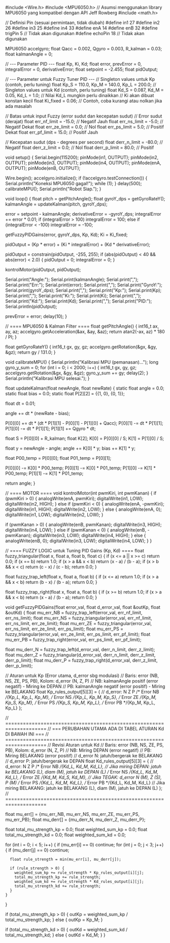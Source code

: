 #include <Wire.h>
#include <MPU6050.h> // Asumsi menggunakan library MPU6050 yang kompatibel dengan API Jeff Rowberg
#include <math.h>

// Definisi Pin (sesuai permintaan, tidak diubah)
#define in1 27
#define in2 26
#define in3 25
#define in4 33
#define enA 14
#define enB 32
#define trigPin 5  // Tidak akan digunakan
#define echoPin 18 // Tidak akan digunakan

MPU6050 accelgyro;
float Qacc = 0.002, Qgyro = 0.003, R_kalman = 0.03;
float kalmanAngle = 0;

// --- Parameter PID ---
float Kp, Ki, Kd;
float error, prevError = 0, integralError = 0, derivativeError;
float setpoint = -2.455;
float pidOutput;

// --- Parameter untuk Fuzzy Tuner PID ---
// Singleton values untuk Kp (contoh, perlu tuning)
float Kp_S = 110.0, Kp_M = 140.0, Kp_L = 200.0;
// Singleton values untuk Kd (contoh, perlu tuning)
float Kd_S = 0.087, Kd_M = 0.05, Kd_L = 1.0; // Nilai Kd_L mungkin perlu dinaikkan
// Ki akan dibuat konstan kecil
float Ki_fixed = 0.06; // Contoh, coba kurangi atau nolkan jika ada masalah

// Batas untuk input Fuzzy (error sudut dan kecepatan sudut)
// Error sudut (derajat)
float err_nf_limit = -15.0; // Negatif Jauh
float err_ns_limit = -5.0;  // Negatif Dekat
float err_ze_limit = 0.0;   // Nol
float err_ps_limit = 5.0;   // Positif Dekat
float err_pf_limit = 15.0;  // Positif Jauh

// Kecepatan sudut (dps - degrees per second)
float derr_n_limit = -80.0; // Negatif
float derr_z_limit = 0.0;   // Nol
float derr_p_limit = 80.0;  // Positif

void setup() {
  Serial.begin(115200);
  pinMode(in1, OUTPUT); pinMode(in2, OUTPUT);
  pinMode(in3, OUTPUT); pinMode(in4, OUTPUT);
  pinMode(enA, OUTPUT); pinMode(enB, OUTPUT);

  Wire.begin();
  accelgyro.initialize();
  if (!accelgyro.testConnection()) {
    Serial.println("Koneksi MPU6050 gagal!");
    while (1);
  }
  delay(500);
  calibrateMPU();
  Serial.println("Robot Siap.");
}

void loop() {
  float pitch = getPitchAngle();
  float gyroY_dps = getGyroRateY();
  kalmanAngle = updateKalman(pitch, gyroY_dps);

  error = setpoint - kalmanAngle;
  derivativeError = -gyroY_dps; 
  integralError += error * 0.01; 
  if (integralError > 100) integralError = 100;
  else if (integralError < -100) integralError = -100;

  getFuzzyPIDGains(error, gyroY_dps, Kp, Kd);
  Ki = Ki_fixed;

  pidOutput = (Kp * error) + (Ki * integralError) + (Kd * derivativeError);

  pidOutput = constrain(pidOutput, -255, 255);
  if (abs(pidOutput) < 40 && abs(error) < 2.0) {
      pidOutput = 0;
      integralError = 0; 
  }
  
  kontrolMotor(pidOutput, pidOutput);

  Serial.print("Angle:"); Serial.print(kalmanAngle); Serial.print(",");
  Serial.print("Err:"); Serial.print(error); Serial.print(",");
  Serial.print("GyroY:"); Serial.print(gyroY_dps); Serial.print(",");
  Serial.print("Kp:"); Serial.print(Kp); Serial.print(",");
  Serial.print("Ki:"); Serial.print(Ki); Serial.print(",");
  Serial.print("Kd:"); Serial.print(Kd); Serial.print(",");
  Serial.print("PID:"); Serial.println(pidOutput);

  prevError = error;
  delay(10);
}

// ==== MPU6050 & Kalman Filter ====
float getPitchAngle() {
  int16_t ax, ay, az;
  accelgyro.getAcceleration(&ax, &ay, &az);
  return atan2(-ax, az) * 180 / PI;
}

float getGyroRateY() {
  int16_t gx, gy, gz;
  accelgyro.getRotation(&gx, &gy, &gz);
  return gy / 131.0; 
}

void calibrateMPU() {
  Serial.println("Kalibrasi MPU (pemanasan)...");
  long gyro_y_sum = 0;
  for (int i = 0; i < 2000; i++) {
    int16_t gx, gy, gz;
    accelgyro.getRotation(&gx, &gy, &gz);
    gyro_y_sum += gy;
    delay(2);
  }
  Serial.println("Kalibrasi MPU selesai.");
}

float updateKalman(float newAngle, float newRate) {
  static float angle = 0.0;
  static float bias = 0.0; 
  static float P[2][2] = {{1, 0}, {0, 1}};

  float dt = 0.01; 

  angle += dt * (newRate - bias);

  P[0][0] += dt * (dt * P[1][1] - P[0][1] - P[1][0] + Qacc);
  P[0][1] -= dt * P[1][1];
  P[1][0] -= dt * P[1][1];
  P[1][1] += Qgyro * dt;

  float S = P[0][0] + R_kalman; 
  float K[2]; 
  K[0] = P[0][0] / S;
  K[1] = P[1][0] / S;

  float y = newAngle - angle; 
  angle += K[0] * y;
  bias += K[1] * y;

  float P00_temp = P[0][0];
  float P01_temp = P[0][1];

  P[0][0] -= K[0] * P00_temp;
  P[0][1] -= K[0] * P01_temp;
  P[1][0] -= K[1] * P00_temp;
  P[1][1] -= K[1] * P01_temp;

  return angle;
}

// ==== MOTOR ====
void kontrolMotor(int pwmKiri, int pwmKanan) {
  if (pwmKiri > 0) {
    analogWrite(enA, pwmKiri);
    digitalWrite(in1, LOW); digitalWrite(in2, HIGH);
  } else if (pwmKiri < 0) {
    analogWrite(enA, -pwmKiri);
    digitalWrite(in1, HIGH); digitalWrite(in2, LOW);
  } else {
    analogWrite(enA, 0);
    digitalWrite(in1, LOW); digitalWrite(in2, LOW);
  }

  if (pwmKanan > 0) {
    analogWrite(enB, pwmKanan);
    digitalWrite(in3, HIGH); digitalWrite(in4, LOW);
  } else if (pwmKanan < 0) {
    analogWrite(enB, -pwmKanan);
    digitalWrite(in3, LOW); digitalWrite(in4, HIGH);
  } else {
    analogWrite(enB, 0);
    digitalWrite(in3, LOW); digitalWrite(in4, LOW);
  }
}

// ==== FUZZY LOGIC untuk Tuning PID Gains (Kp, Kd) ====
float fuzzy_triangular(float x, float a, float b, float c) {
  if (x <= a || x >= c) return 0.0;
  if (x == b) return 1.0;
  if (x > a && x < b) return (x - a) / (b - a);
  if (x > b && x < c) return (c - x) / (c - b);
  return 0.0;
}

float fuzzy_trap_left(float x, float a, float b) {
    if (x <= a) return 1.0;
    if (x > a && x < b) return (b - x) / (b - a);
    return 0.0;
}

float fuzzy_trap_right(float x, float a, float b) {
    if (x >= b) return 1.0;
    if (x > a && x < b) return (x - a) / (b - a);
    return 0.0;
}

void getFuzzyPIDGains(float error_val, float d_error_val, float &outKp, float &outKd) {
  float mu_err_NB = fuzzy_trap_left(error_val, err_nf_limit, err_ns_limit);
  float mu_err_NS = fuzzy_triangular(error_val, err_nf_limit, err_ns_limit, err_ze_limit);
  float mu_err_ZE = fuzzy_triangular(error_val, err_ns_limit, err_ze_limit, err_ps_limit);
  float mu_err_PS = fuzzy_triangular(error_val, err_ze_limit, err_ps_limit, err_pf_limit);
  float mu_err_PB = fuzzy_trap_right(error_val, err_ps_limit, err_pf_limit);

  float mu_derr_N = fuzzy_trap_left(d_error_val, derr_n_limit, derr_z_limit);
  float mu_derr_Z = fuzzy_triangular(d_error_val, derr_n_limit, derr_z_limit, derr_p_limit);
  float mu_derr_P = fuzzy_trap_right(d_error_val, derr_z_limit, derr_p_limit);

  // Aturan untuk Kp (Error utama, d_error sbg modulasi)
  // Baris: error (NB, NS, ZE, PS, PB), Kolom: d_error (N, Z, P)
  // NB: kalmanAngle positif (error negatif) - Miring ke DEPAN
  // PB: kalmanAngle negatif (error positif) - Miring ke BELAKANG
  float Kp_rules_output[5][3] = {
    // d_error:     N     Z     P
    /* Error NB */{Kp_L, Kp_L, Kp_M},
    /* Error NS */{Kp_L, Kp_M, Kp_S},
    /* Error ZE */{Kp_M, Kp_S, Kp_M},
    /* Error PS */{Kp_S, Kp_M, Kp_L},
    /* Error PB */{Kp_M, Kp_L, Kp_L} 
  };

  // ====================================================================
  // === PERUBAHAN UTAMA ADA DI TABEL ATURAN Kd DI BAWAH INI ===
  // ====================================================================
  // Revisi Aturan untuk Kd
  // Baris: error (NB, NS, ZE, PS, PB), Kolom: d_error (N, Z, P)
  // NB: Miring DEPAN (error negatif)
  // PB: Miring BELAKANG (error positif)
  // d_error N: jatuh/bergerak ke BELAKANG
  // d_error P: jatuh/bergerak ke DEPAN
  float Kd_rules_output[5][3] = {
    // d_error:     N     Z     P
    /* Error NB */{Kd_L, Kd_M, Kd_L}, // Jika miring DEPAN: jatuh ke BELAKANG (L), diam (M), jatuh ke DEPAN (L)
    /* Error NS */{Kd_L, Kd_M, Kd_L},
    /* Error ZE */{Kd_M, Kd_S, Kd_M}, // Jika TEGAK: d_error N (M), Z (S), P (M)
    /* Error PS */{Kd_L, Kd_M, Kd_L},
    /* Error PB */{Kd_L, Kd_M, Kd_L}  // Jika miring BELAKANG: jatuh ke BELAKANG (L), diam (M), jatuh ke DEPAN (L)
  };
  // ====================================================================
  
  float mu_err[] = {mu_err_NB, mu_err_NS, mu_err_ZE, mu_err_PS, mu_err_PB};
  float mu_derr[] = {mu_derr_N, mu_derr_Z, mu_derr_P};

  float total_mu_strength_kp = 0.0;
  float weighted_sum_kp = 0.0;
  float total_mu_strength_kd = 0.0;
  float weighted_sum_kd = 0.0;

  for (int i = 0; i < 5; i++) {
    if (mu_err[i] == 0) continue;
    for (int j = 0; j < 3; j++) {
      if (mu_derr[j] == 0) continue;

      float rule_strength = min(mu_err[i], mu_derr[j]);

      if (rule_strength > 0) {
        weighted_sum_kp += rule_strength * Kp_rules_output[i][j];
        total_mu_strength_kp += rule_strength;
        weighted_sum_kd += rule_strength * Kd_rules_output[i][j];
        total_mu_strength_kd += rule_strength;
      }
    }
  }

  if (total_mu_strength_kp > 0) {
    outKp = weighted_sum_kp / total_mu_strength_kp;
  } else {
    outKp = Kp_M; 
  }

  if (total_mu_strength_kd > 0) {
    outKd = weighted_sum_kd / total_mu_strength_kd;
  } else {
    outKd = Kd_M; 
  }
}

